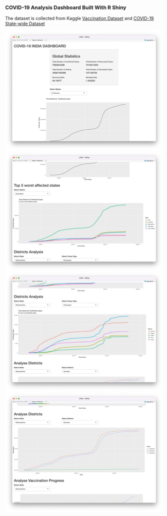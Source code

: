 ### COVID-19 Analysis Dashboard Built With R Shiny
The dataset is collected from Kaggle [Vaccination Dataset](https://www.kaggle.com/syedjaferk/covid-19-india-district-wise?select=cowin_vaccine_data_districtwise.csv) and [COVID-19 State-wide Dataset](https://www.kaggle.com/sudalairajkumar/covid19-in-india)

![](/screenshots/a.jpeg)
![](/screenshots/b.jpeg)
![](/screenshots/c.jpeg)
![](/screenshots/d.jpeg)
